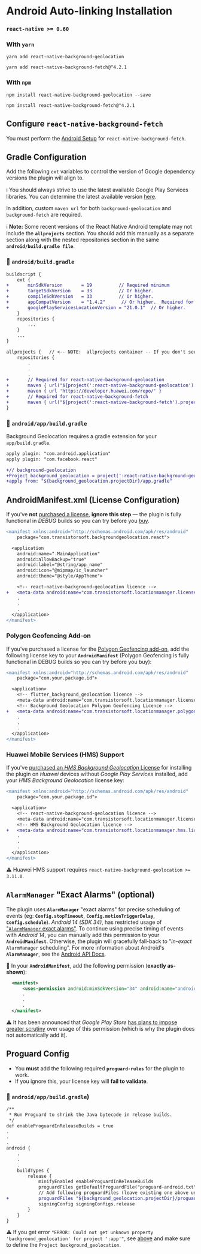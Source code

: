 # Android Auto-linking Installation

### `react-native >= 0.60`

### With `yarn`

```shell
yarn add react-native-background-geolocation

yarn add react-native-background-fetch@^4.2.1
```

### With `npm`
```shell
npm install react-native-background-geolocation --save

npm install react-native-background-fetch@^4.2.1
```

## Configure `react-native-background-fetch`

You must perform the [Android Setup](https://github.com/transistorsoft/react-native-background-fetch/blob/master/docs/INSTALL-AUTO-ANDROID.md) for `react-native-background-fetch`.

## Gradle Configuration

Add the following `ext` variables to control the version of Google dependency versions the plugin will align to.

:information_source: You should always strive to use the latest available Google Play Services libraries.  You can determine the latest available version [here](https://developers.google.com/android/guides/setup).

In addition, custom `maven url` for both `background-geolocation` and `background-fetch` are required.

:information_source: __Note:__ Some recent versions of the React Native Android template may not include the __`allprojects`__ section. You should add this manually as a separate section along with the nested repositories section in the same __`android/build.gradle file`__.

### :open_file_folder: **`android/build.gradle`**

```diff
buildscript {
    ext {
+       minSdkVersion 		= 19	      // Required minimum
+       targetSdkVersion 	= 33          // Or higher.
+       compileSdkVersion 	= 33          // Or higher.
+       appCompatVersion 	= "1.4.2"      // Or higher.  Required for new AndroidX compatibility.
+       googlePlayServicesLocationVersion = "21.0.1"  // Or higher.
    }
    repositories {
        ...
    }
    ...
}

allprojects {   // <-- NOTE:  allprojects container -- If you don't see this, create it.
    repositories {
        .
        .
        .
+       // Required for react-native-background-geolocation
+       maven { url("${project(':react-native-background-geolocation').projectDir}/libs") }
+       maven { url 'https://developer.huawei.com/repo/' }
+       // Required for react-native-background-fetch
+       maven { url("${project(':react-native-background-fetch').projectDir}/libs") }
}
```

### :open_file_folder: **`android/app/build.gradle`**

Background Geolocation requires a gradle extension for your `app/build.gradle`.

```diff
apply plugin: "com.android.application"
apply plugin: "com.facebook.react"

+// background-geolocation
+Project background_geolocation = project(':react-native-background-geolocation')
+apply from: "${background_geolocation.projectDir}/app.gradle"
```


## AndroidManifest.xml (License Configuration)

If you've **not** [purchased a license](https://www.transistorsoft.com/shop/products/react-native-background-geolocation#plans), **ignore this step** &mdash; the plugin is fully functional in *DEBUG* builds so you can try before you [buy](https://www.transistorsoft.com/shop/products/react-native-background-geolocation#plans).

```diff
<manifest xmlns:android="http://schemas.android.com/apk/res/android"
    package="com.transistorsoft.backgroundgeolocation.react">

  <application
    android:name=".MainApplication"
    android:allowBackup="true"
    android:label="@string/app_name"
    android:icon="@mipmap/ic_launcher"
    android:theme="@style/AppTheme">

    <!-- react-native-background-geolocation licence -->
+   <meta-data android:name="com.transistorsoft.locationmanager.license" android:value="YOUR_LICENCE_KEY_HERE" />
    .
    .
    .
  </application>
</manifest>
```

### Polygon Geofencing Add-on

If you've purchased a license for the [Polygon Geofencing add-on](https://shop.transistorsoft.com/products/polygon-geofencing), add the following license key to your __`AndroidManifest`__ (Polygon Geofencing is fully functional in DEBUG builds so you can try before you buy):

```diff
<manifest xmlns:android="http://schemas.android.com/apk/res/android"
    package="com.your.package.id">

  <application>
    <!-- flutter_background_geolocation licence -->
    <meta-data android:name="com.transistorsoft.locationmanager.license" android:value="YOUR_LICENCE_KEY_HERE" />
    <!-- Background Geolocation Polygon Geofencing Licence -->
+   <meta-data android:name="com.transistorsoft.locationmanager.polygon.license" android:value="YOUR_POLYGON_LICENCE_KEY_HERE" />
    .
    .
    .
  </application>
</manifest>
```

### Huawei Mobile Services (HMS) Support

If you've [purchased an *HMS Background Geolocation* License](https://shop.transistorsoft.com/collections/frontpage/products/huawei-background-geolocation) for installing the plugin on _Huawei_ devices without *Google Play Services* installed, add your *HMS Background Geolocation* license key:

```diff
<manifest xmlns:android="http://schemas.android.com/apk/res/android"
    package="com.your.package.id">

  <application>
    <!-- react-native-background-geolocation licence -->
    <meta-data android:name="com.transistorsoft.locationmanager.license" android:value="YOUR_LICENCE_KEY_HERE" />
    <!-- HMS Background Geolocation licence -->
+   <meta-data android:name="com.transistorsoft.locationmanager.hms.license" android:value="YOUR_HMS_LICENCE_KEY_HERE" />
    .
    .
    .
  </application>
</manifest>
```
:warning: Huawei HMS support requires `react-native-background-geolocation >= 3.11.0`.

## `AlarmManager` "Exact Alarms" (optional)

The plugin uses __`AlarmManager`__ "exact alarms" for precise scheduling of events (eg: __`Config.stopTimeout`__, __`Config.motionTriggerDelay`__, __`Config.schedule`__).  *Android 14 (SDK 34)*, has restricted usage of ["`AlarmManager` exact alarms"](https://developer.android.com/about/versions/14/changes/schedule-exact-alarms).  To continue using precise timing of events with *Android 14*, you can manually add this permission to your __`AndroidManifest`__.  Otherwise, the plugin will gracefully fall-back to "*in-exact* `AlarmManager` scheduling".  For more information about Android's __`AlarmManager`__, see the [Android API Docs](https://developer.android.com/training/scheduling/alarms).

:open_file_folder: In your __`AndroidManifest`__, add the following permission (**exactly as-shown**):

```xml
  <manifest>
      <uses-permission android:minSdkVersion="34" android:name="android.permission.USE_EXACT_ALARM" />
      .
      .
      .
  </manifest>
```
:warning: It has been announced that *Google Play Store* [has plans to impose greater scrutiny](https://support.google.com/googleplay/android-developer/answer/13161072?sjid=3640341614632608469-NA) over usage of this permission (which is why the plugin does not automatically add it).

## Proguard Config

- You **must** add the following required __`proguard-rules`__ for the plugin to work.  
- If you ignore this, your license key will __fail to validate__.

### :open_file_folder: `android/app/build.gradle`)

```diff
/**
 * Run Proguard to shrink the Java bytecode in release builds.
 */
def enableProguardInReleaseBuilds = true
.
.
.
android {
    .
    .
    .
    buildTypes {
        release {
            minifyEnabled enableProguardInReleaseBuilds
            proguardFiles getDefaultProguardFile("proguard-android.txt"), "proguard-rules.pro"
            // Add following proguardFiles (leave existing one above untouched)
+           proguardFiles "${background_geolocation.projectDir}/proguard-rules.pro"
            signingConfig signingConfigs.release
        }
    }
}
```

:warning: If you get error `"ERROR: Could not get unknown property 'background_geolocation' for project ':app'"`, see [above](#open_file_folder-androidappbuildgradle) and make sure to define the `Project background_geolocation`.



